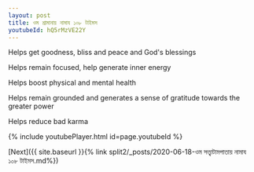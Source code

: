 ```yaml
---
layout: post
title: ওম শ্রামানায় নামায ১০৮ টাইমস
youtubeId: hQ5rMzVE22Y
---
```

 
 
Helps get goodness, bliss and peace and God's blessings
 
Helps remain focused, help generate inner energy 
 
Helps boost physical and mental health 
 
Helps remain grounded and generates a sense of gratitude towards the greater power 
 
Helps reduce bad karma
 
 
 
 


{% include youtubePlayer.html id=page.youtubeId %}
 
[Next]({{ site.baseurl }}{% link  split2/_posts/2020-06-18-ওম সত্ত্বাটামপাতায় নামায ১০৮ টাইমস.md%})
 
